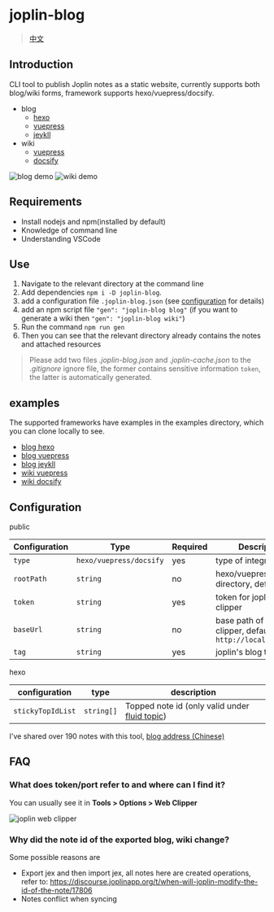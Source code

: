 # joplin-blog

> [中文](https://joplin-utils.rxliuli.com/zh/joplin-blog/)

## Introduction

CLI tool to publish Joplin notes as a static website, currently supports both blog/wiki forms, framework supports hexo/vuepress/docsify.

- blog
  - [hexo](https://joplin-utils.rxliuli.com/blog/hexo/)
  - [vuepress](https://joplin-utils.rxliuli.com/blog/vuepress/)
  - [jeykll](https://joplin-utils.rxliuli.com/blog/jeykll/)
- wiki
  - [vuepress](https://joplin-utils.rxliuli.com/wiki/vuepress/)
  - [docsify](https://joplin-utils.rxliuli.com/wiki/docsify/)

![blog demo](https://raw.githubusercontent.com/rxliuli/joplin-utils/master/apps/joplin-blog/docs/blog.png)
![wiki demo](https://raw.githubusercontent.com/rxliuli/joplin-utils/master/apps/joplin-blog/docs/wiki.png)

## Requirements

- Install nodejs and npm(installed by default)
- Knowledge of command line
- Understanding VSCode

## Use

1. Navigate to the relevant directory at the command line
2. Add dependencies `npm i -D joplin-blog`.
3. add a configuration file `.joplin-blog.json` (see [configuration](#configuration) for details)
4. add an npm script file `"gen": "joplin-blog blog"` (if you want to generate a wiki then `"gen": "joplin-blog wiki"`)
5. Run the command `npm run gen`
6. Then you can see that the relevant directory already contains the notes and attached resources

> Please add two files _.joplin-blog.json_ and _.joplin-cache.json_ to the _.gitignore_ ignore file, the former contains sensitive information `token`, the latter is automatically generated.

## examples

The supported frameworks have examples in the examples directory, which you can clone locally to see.

- [blog hexo](https://github.com/rxliuli/joplin-utils/tree/master/examples/blog-hexo-example)
- [blog vuepress](https://github.com/rxliuli/joplin-utils/tree/master/examples/blog-vuepress-example)
- [blog jeykll](https://github.com/rxliuli/joplin-utils/tree/master/examples/blog-jeykll-example)
- [wiki vuepress](https://github.com/rxliuli/joplin-utils/tree/master/examples/wiki-vuepress-example)
- [wiki docsify](https://github.com/rxliuli/joplin-utils/tree/master/examples/wiki-docsify-example)

## Configuration

public

| Configuration | Type                    | Required | Description                                                          |
| ------------- | ----------------------- | -------- | -------------------------------------------------------------------- |
| `type`        | `hexo/vuepress/docsify` | yes      | type of integrated blog                                              |
| `rootPath`    | `string`                | no       | hexo/vuepress directory, default is `.`                              |
| `token`       | `string`                | yes      | token for joplin web clipper                                         |
| `baseUrl`     | `string`                | no       | base path of joplin web clipper, default is `http://localhost:41184` |
| `tag`         | `string`                | yes      | joplin's blog tag                                                    |

hexo

| configuration     | type       | description                                                                                                             |
| ----------------- | ---------- | ----------------------------------------------------------------------------------------------------------------------- |
| `stickyTopIdList` | `string[]` | Topped note id (only valid under [fluid topic](https://github.com/fluid-dev/hexo-theme-fluid/blob/master/README_en.md)) |

I've shared over 190 notes with this tool, [blog address (Chinese)](https://blog.rxliuli.com/)

## FAQ

### What does token/port refer to and where can I find it?

You can usually see it in **Tools > Options > Web Clipper**

![joplin web clipper](https://img.rxliuli.com/20210316092547.png)

### Why did the note id of the exported blog, wiki change?

Some possible reasons are

- Export jex and then import jex, all notes here are created operations, refer to: <https://discourse.joplinapp.org/t/when-will-joplin-modify-the-id-of-the-note/17806>
- Notes conflict when syncing
